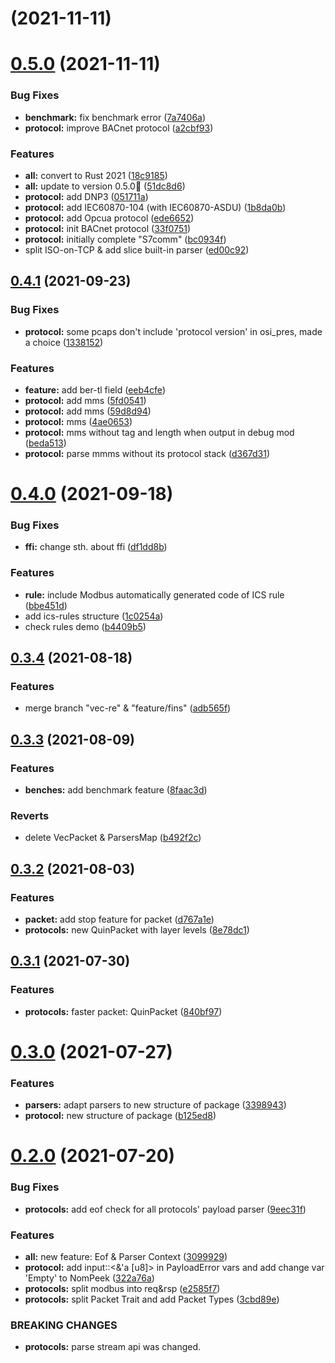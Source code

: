 # [](https://gitee.com/BoleanTech/parsing-rs/compare/v0.5.0...v) (2021-11-11)



# [0.5.0](https://gitee.com/BoleanTech/parsing-rs/compare/v0.4.1...v0.5.0) (2021-11-11)


### Bug Fixes

* **benchmark:** fix benchmark error ([7a7406a](https://gitee.com/BoleanTech/parsing-rs/commits/7a7406ac6540bd13d8337e1430cc7fa38d26eb49))
* **protocol:** improve BACnet protocol ([a2cbf93](https://gitee.com/BoleanTech/parsing-rs/commits/a2cbf935dc210810823884247bc0158382541609))


### Features

* **all:** convert to Rust 2021 ([18c9185](https://gitee.com/BoleanTech/parsing-rs/commits/18c9185fd0033a5fbe445c01fd573c3bb65c771c))
* **all:** update to version 0.5.0🎉 ([51dc8d6](https://gitee.com/BoleanTech/parsing-rs/commits/51dc8d6c4e43648a9945b5b03f073c4bc1bf6859))
* **protocol:** add DNP3 ([051711a](https://gitee.com/BoleanTech/parsing-rs/commits/051711add5284a2798a4a5efa6768de20f55374d))
* **protocol:** add IEC60870-104 (with IEC60870-ASDU) ([1b8da0b](https://gitee.com/BoleanTech/parsing-rs/commits/1b8da0b322e937f2734ecd8db18d9aca66a9d2ad))
* **protocol:** add Opcua protocol ([ede6652](https://gitee.com/BoleanTech/parsing-rs/commits/ede665246239e339dc46641a1f1ab4c88bceff36))
* **protocol:** init BACnet protocol ([33f0751](https://gitee.com/BoleanTech/parsing-rs/commits/33f075134f411edc25f809a395cb6ad80efd3e7a))
* **protocol:** initially complete "S7comm" ([bc0934f](https://gitee.com/BoleanTech/parsing-rs/commits/bc0934f63123e4e59aea49a3de44ad5fe75d2e22))
* split ISO-on-TCP & add slice built-in parser ([ed00c92](https://gitee.com/BoleanTech/parsing-rs/commits/ed00c9214d5608e56ab571a3e5105326765948dc))



## [0.4.1](https://gitee.com/BoleanTech/parsing-rs/compare/v0.4.0...v0.4.1) (2021-09-23)


### Bug Fixes

* **protocol:** some pcaps don't include 'protocol version' in osi_pres, made a choice ([1338152](https://gitee.com/BoleanTech/parsing-rs/commits/1338152ee10c645bb6949a33ca596e91640271be))


### Features

* **feature:** add ber-tl field ([eeb4cfe](https://gitee.com/BoleanTech/parsing-rs/commits/eeb4cfe4f50095166a1cd15792b79ce8e0a3f204))
* **protocol:** add mms ([5fd0541](https://gitee.com/BoleanTech/parsing-rs/commits/5fd05410e8af7659558acf6c8720e4f3c2062eac))
* **protocol:** add mms ([59d8d94](https://gitee.com/BoleanTech/parsing-rs/commits/59d8d94596f1a8fb1e939c58d9c146ee2d09d5b6))
* **protocol:** mms ([4ae0653](https://gitee.com/BoleanTech/parsing-rs/commits/4ae065370dc4c99f80c4148b5d59ed320492a15b))
* **protocol:** mms without tag and length when output in debug mod ([beda513](https://gitee.com/BoleanTech/parsing-rs/commits/beda513c8119bc5fda98df9bd2c45be338c11f24))
* **protocol:** parse mmms without its protocol stack ([d367d31](https://gitee.com/BoleanTech/parsing-rs/commits/d367d31a5eb519b063d8dfda7ee2f8da034b9fe2))



# [0.4.0](https://gitee.com/BoleanTech/parsing-rs/compare/v0.3.4...v0.4.0) (2021-09-18)


### Bug Fixes

* **ffi:** change sth. about ffi ([df1dd8b](https://gitee.com/BoleanTech/parsing-rs/commits/df1dd8b0849d8b0231b1d52e9a5410bfd421f812))


### Features

* **rule:** include Modbus automatically generated code of ICS rule ([bbe451d](https://gitee.com/BoleanTech/parsing-rs/commits/bbe451d12d16043efb73c851b682a51a674f71d1))
* add ics-rules structure ([1c0254a](https://gitee.com/BoleanTech/parsing-rs/commits/1c0254a5d066445a16c2220c9f81bb302679e3c4))
* check rules demo ([b4409b5](https://gitee.com/BoleanTech/parsing-rs/commits/b4409b53eb3b735091317ea34683d78bff88451c))



## [0.3.4](https://gitee.com/BoleanTech/parsing-rs/compare/v0.3.3...v0.3.4) (2021-08-18)


### Features

* merge branch "vec-re" & "feature/fins" ([adb565f](https://gitee.com/BoleanTech/parsing-rs/commits/adb565f0d4a7b6947bc21e07b6277c471b7380b5))



## [0.3.3](https://gitee.com/BoleanTech/parsing-rs/compare/v0.3.2...v0.3.3) (2021-08-09)


### Features

* **benches:** add benchmark feature ([8faac3d](https://gitee.com/BoleanTech/parsing-rs/commits/8faac3d9f167897acdc3b1180a1c7b59e9916dd2))


### Reverts

* delete VecPacket & ParsersMap ([b492f2c](https://gitee.com/BoleanTech/parsing-rs/commits/b492f2c8f27eb955229f91d707179939d55689d2))



## [0.3.2](https://gitee.com/BoleanTech/parsing-rs/compare/v0.3.1...v0.3.2) (2021-08-03)


### Features

* **packet:** add stop feature for packet ([d767a1e](https://gitee.com/BoleanTech/parsing-rs/commits/d767a1e21d10d196988301e62a7e9d08fb746701))
* **protocols:** new QuinPacket with layer levels ([8e78dc1](https://gitee.com/BoleanTech/parsing-rs/commits/8e78dc190b6f1cb0cac674c4eea3b24a2bb7c60b))



## [0.3.1](https://gitee.com/BoleanTech/parsing-rs/compare/v0.3.0...v0.3.1) (2021-07-30)


### Features

* **protocols:** faster packet: QuinPacket ([840bf97](https://gitee.com/BoleanTech/parsing-rs/commits/840bf97033c80631e3c88a5ce6f500a77dff82c1))



# [0.3.0](https://gitee.com/BoleanTech/parsing-rs/compare/v0.2.0...v0.3.0) (2021-07-27)


### Features

* **parsers:** adapt parsers to new structure of package ([3398943](https://gitee.com/BoleanTech/parsing-rs/commits/3398943a629e985c56ba923146cf4585c40d8a69))
* **protocol:** new structure of package ([b125ed8](https://gitee.com/BoleanTech/parsing-rs/commits/b125ed865b86741d7dac1816e5761f673caf60c4))



# [0.2.0](https://gitee.com/BoleanTech/parsing-rs/compare/309992992c22fef36372ed742f8a4ff6cd958f5e...v0.2.0) (2021-07-20)


### Bug Fixes

* **protocols:** add eof check for all protocols' payload parser ([9eec31f](https://gitee.com/BoleanTech/parsing-rs/commits/9eec31fc99945bb9af683e67543e674db364de2d))


### Features

* **all:** new feature: Eof & Parser Context ([3099929](https://gitee.com/BoleanTech/parsing-rs/commits/309992992c22fef36372ed742f8a4ff6cd958f5e))
* **protocol:** add input::<&'a [u8]> in PayloadError vars and add change var 'Empty' to NomPeek ([322a76a](https://gitee.com/BoleanTech/parsing-rs/commits/322a76af0f6096b200a6ac0e85f51133eb0bdd78))
* **protocols:** split modbus into req&rsp ([e2585f7](https://gitee.com/BoleanTech/parsing-rs/commits/e2585f75f20ad852ee673439989a13fbe218980d))
* **protocols:** split Packet Trait and add Packet Types ([3cbd89e](https://gitee.com/BoleanTech/parsing-rs/commits/3cbd89eee0afc4c42772b12db10fbbc82c391361))


### BREAKING CHANGES

* **protocols:** parse stream api was changed.



